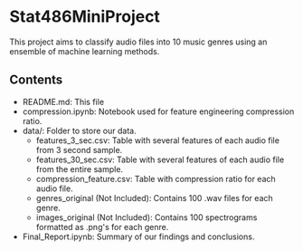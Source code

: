 # Stat486MiniProject

This project aims to classify audio files into 10 music genres using an ensemble of machine learning methods. 

## Contents

- README.md: This file
- compression.ipynb: Notebook used for feature engineering compression ratio.
- data/: Folder to store our data.
    - features_3_sec.csv: Table with several features of each audio file from 3 second sample.
    - features_30_sec.csv: Table with several features of each audio file from the entire sample.
    - compression_feature.csv: Table with compression ratio for each audio file.
    - genres_original (Not Included): Contains 100 .wav files for each genre.
    - images_original (Not Included): Contains 100 spectrograms formatted as .png's for each genre.
- Final_Report.ipynb: Summary of our findings and conclusions.

